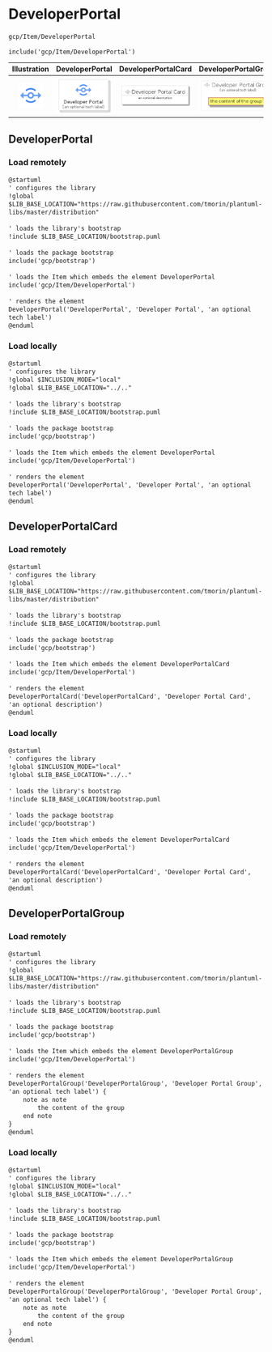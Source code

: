 # DeveloperPortal


```text
gcp/Item/DeveloperPortal
```

```text
include('gcp/Item/DeveloperPortal')
```



| Illustration | DeveloperPortal | DeveloperPortalCard | DeveloperPortalGroup |
| :---: | :---: | :---: | :---: |
| ![illustration for Illustration](../../gcp/Item/DeveloperPortal.png) | ![illustration for DeveloperPortal](../../gcp/Item/DeveloperPortal.Local.png) | ![illustration for DeveloperPortalCard](../../gcp/Item/DeveloperPortalCard.Local.png) | ![illustration for DeveloperPortalGroup](../../gcp/Item/DeveloperPortalGroup.Local.png) |




## DeveloperPortal

### Load remotely
```plantuml
@startuml
' configures the library
!global $LIB_BASE_LOCATION="https://raw.githubusercontent.com/tmorin/plantuml-libs/master/distribution"

' loads the library's bootstrap
!include $LIB_BASE_LOCATION/bootstrap.puml

' loads the package bootstrap
include('gcp/bootstrap')

' loads the Item which embeds the element DeveloperPortal
include('gcp/Item/DeveloperPortal')

' renders the element
DeveloperPortal('DeveloperPortal', 'Developer Portal', 'an optional tech label')
@enduml
```

### Load locally
```plantuml
@startuml
' configures the library
!global $INCLUSION_MODE="local"
!global $LIB_BASE_LOCATION="../.."

' loads the library's bootstrap
!include $LIB_BASE_LOCATION/bootstrap.puml

' loads the package bootstrap
include('gcp/bootstrap')

' loads the Item which embeds the element DeveloperPortal
include('gcp/Item/DeveloperPortal')

' renders the element
DeveloperPortal('DeveloperPortal', 'Developer Portal', 'an optional tech label')
@enduml
```

## DeveloperPortalCard

### Load remotely
```plantuml
@startuml
' configures the library
!global $LIB_BASE_LOCATION="https://raw.githubusercontent.com/tmorin/plantuml-libs/master/distribution"

' loads the library's bootstrap
!include $LIB_BASE_LOCATION/bootstrap.puml

' loads the package bootstrap
include('gcp/bootstrap')

' loads the Item which embeds the element DeveloperPortalCard
include('gcp/Item/DeveloperPortal')

' renders the element
DeveloperPortalCard('DeveloperPortalCard', 'Developer Portal Card', 'an optional description')
@enduml
```

### Load locally
```plantuml
@startuml
' configures the library
!global $INCLUSION_MODE="local"
!global $LIB_BASE_LOCATION="../.."

' loads the library's bootstrap
!include $LIB_BASE_LOCATION/bootstrap.puml

' loads the package bootstrap
include('gcp/bootstrap')

' loads the Item which embeds the element DeveloperPortalCard
include('gcp/Item/DeveloperPortal')

' renders the element
DeveloperPortalCard('DeveloperPortalCard', 'Developer Portal Card', 'an optional description')
@enduml
```

## DeveloperPortalGroup

### Load remotely
```plantuml
@startuml
' configures the library
!global $LIB_BASE_LOCATION="https://raw.githubusercontent.com/tmorin/plantuml-libs/master/distribution"

' loads the library's bootstrap
!include $LIB_BASE_LOCATION/bootstrap.puml

' loads the package bootstrap
include('gcp/bootstrap')

' loads the Item which embeds the element DeveloperPortalGroup
include('gcp/Item/DeveloperPortal')

' renders the element
DeveloperPortalGroup('DeveloperPortalGroup', 'Developer Portal Group', 'an optional tech label') {
    note as note
        the content of the group
    end note
}
@enduml
```

### Load locally
```plantuml
@startuml
' configures the library
!global $INCLUSION_MODE="local"
!global $LIB_BASE_LOCATION="../.."

' loads the library's bootstrap
!include $LIB_BASE_LOCATION/bootstrap.puml

' loads the package bootstrap
include('gcp/bootstrap')

' loads the Item which embeds the element DeveloperPortalGroup
include('gcp/Item/DeveloperPortal')

' renders the element
DeveloperPortalGroup('DeveloperPortalGroup', 'Developer Portal Group', 'an optional tech label') {
    note as note
        the content of the group
    end note
}
@enduml
```

